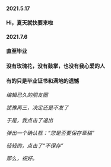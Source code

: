  #### 2021.5.17
 
 #### Hi，夏天就快要来啦
 
 #### 2021.7.6
 #### 直至毕业
 #### 没有玫瑰花，没有鼓掌，也没有我心爱的人
 #### 有的只是毕业证书和满地的遗憾

  *编辑已久的朋友圈*
  
  *犹豫再三，决定还是不发了*
  
  *于是，我点击了退出*
  
  *弹出一个确认框：“您是否要保存草稿”*
  
  *轻轻的，点击了“不保存”*
  
  *那么，祝好。*




<!--
**WaldinsamKeit/WaldinsamKeit** is a ✨ _special_ ✨ repository because its `README.md` (this file) appears on your GitHub profile.

Here are some ideas to get you started:

- 🔭 I’m currently working on ...
- 🌱 I’m currently learning ...
- 👯 I’m looking to collaborate on ...
- 🤔 I’m looking for help with ...
- 💬 Ask me about ...
- 📫 How to reach me: ...
- 😄 Pronouns: ...
- ⚡ Fun fact: ...
-->

